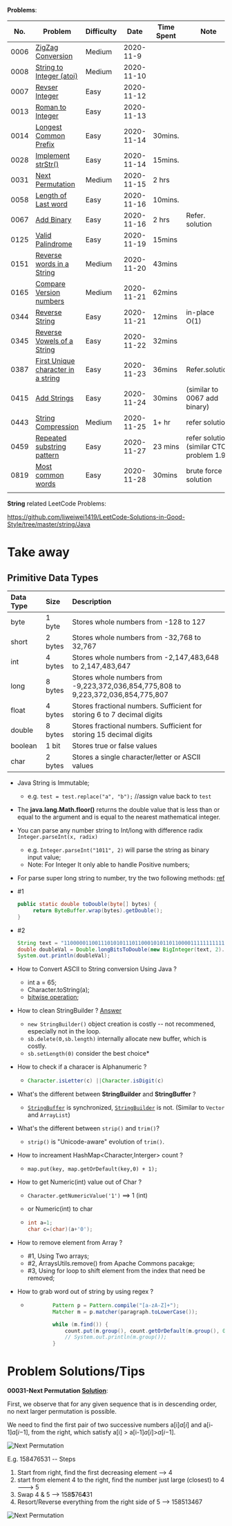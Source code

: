 **Problems**:

| No.  | Problem                                                      | Difficulty | Date       | Time Spent | Note                                      |
| ---- | ------------------------------------------------------------ | ---------- | ---------- | ---------- | ----------------------------------------- |
| 0006 | [ZigZag Conversion](https://leetcode.com/problems/zigzag-conversion/) | Medium     | 2020-11-9  |            |                                           |
| 0008 | [String to Integer (atoi)](https://leetcode.com/problems/string-to-integer-atoi/) | Medium     | 2020-11-10 |            |                                           |
| 0007 | [Revser Integer](https://leetcode.com/problems/reverse-integer/) | Easy       | 2020-11-12 |            |                                           |
| 0013 | [Roman to Integer](https://leetcode.com/problems/roman-to-integer/) | Easy       | 2020-11-13 |            |                                           |
| 0014 | [Longest Common Prefix](https://leetcode.com/problems/longest-common-prefix/) | Easy       | 2020-11-14 | 30mins.    |                                           |
| 0028 | [Implement strStr()](https://leetcode.com/problems/implement-strstr/) | Easy       | 2020-11-14 | 15mins.    |                                           |
| 0031 | [Next Permutation](https://leetcode.com/problems/next-permutation/) | Medium     | 2020-11-15 | 2 hrs      |                                           |
| 0058 | [Length of Last word](https://leetcode.com/problems/length-of-last-word/) | Easy       | 2020-11-16 | 10mins.    |                                           |
| 0067 | [Add Binary](https://leetcode.com/problems/add-binary/)      | Easy       | 2020-11-16 | 2 hrs      | Refer. solution                           |
| 0125 | [Valid Palindrome](https://leetcode.com/problems/valid-palindrome/) | Easy       | 2020-11-19 | 15mins     |                                           |
| 0151 | [Reverse words in a String](https://leetcode.com/problems/reverse-words-in-a-string/) | Medium     | 2020-11-20 | 43mins     |                                           |
| 0165 | [Compare Version numbers](https://leetcode.com/problems/compare-version-numbers/) | Medium     | 2020-11-21 | 62mins     |                                           |
| 0344 | [Reverse String](https://leetcode.com/problems/reverse-string/) | Easy       | 2020-11-21 | 12mins     | in-place O(1)                             |
| 0345 | [Reverse Vowels of a String](https://leetcode.com/problems/reverse-vowels-of-a-string/) | Easy       | 2020-11-22 | 32mins     |                                           |
| 0387 | [First Unique character in a string](https://leetcode.com/problems/first-unique-character-in-a-string/submissions/) | Easy       | 2020-11-23 | 36mins     | Refer.solution                            |
| 0415 | [Add Strings](https://leetcode.com/problems/add-strings/)    | Easy       | 2020-11-24 | 30mins     | (similar to 0067 add binary)              |
| 0443 | [String Compression](https://leetcode.com/problems/string-compression/) | Medium     | 2020-11-25 | 1+ hr      | refer solution                            |
| 0459 | [Repeated substring pattern](https://leetcode.com/problems/repeated-substring-pattern/) | Easy       | 2020-11-27 | 23 mins    | refer solution (similar CTCI problem 1.9) |
| 0819 | [Most common words](https://leetcode.com/problems/most-common-word/) | Easy       | 2020-11-28 | 30mins     | brute force solution                      |
|      |                                                              |            |            |            |                                           |

**String** related LeetCode Problems: 

https://github.com/liweiwei1419/LeetCode-Solutions-in-Good-Style/tree/master/string/Java



# Take away



## Primitive Data Types

| Data Type | Size    | Description                                                  |
| :-------- | :------ | :----------------------------------------------------------- |
| byte      | 1 byte  | Stores whole numbers from -128 to 127                        |
| short     | 2 bytes | Stores whole numbers from -32,768 to 32,767                  |
| int       | 4 bytes | Stores whole numbers from -2,147,483,648 to 2,147,483,647    |
| long      | 8 bytes | Stores whole numbers from -9,223,372,036,854,775,808 to 9,223,372,036,854,775,807 |
| float     | 4 bytes | Stores fractional numbers. Sufficient for storing 6 to 7 decimal digits |
| double    | 8 bytes | Stores fractional numbers. Sufficient for storing 15 decimal digits |
| boolean   | 1 bit   | Stores true or false values                                  |
| char      | 2 bytes | Stores a single character/letter or ASCII values             |

- Java String is Immutable; 

  - e.g.  `test = test.replace("a", "b");`  //assign value back to `test`

- The **java.lang.Math.floor()** returns the double value that is less than or equal to the argument and is equal to the nearest mathematical integer.

- You can parse any number string to Int/long with difference radix ` Integer.parseInt(x, radix)`

  - e.g. `Integer.parseInt("1011", 2)` will parse the string as binary input value; 
  - Note: For Integer It only able to handle Positive numbers;

-  For parse super long string to number, try the two following methods: [ref](https://stackoverflow.com/questions/11860311/how-to-convert-binary-number-to-double-in-java)

  - #1 

    ```java
    public static double toDouble(byte[] bytes) {
         return ByteBuffer.wrap(bytes).getDouble();
    }
    ```

  - #2

    ```java
    String text = "1100000110011101010111011000101011011000011111111111111111111110";
    double doubleVal = Double.longBitsToDouble(new BigInteger(text, 2).longValue());
    System.out.println(doubleVal);
    ```

- How to Convert ASCII to String conversion Using Java ?

  - int a = 65;
  - Character.toString(a);
  - [bitwise operation](https://www.vojtechruzicka.com/bit-manipulation-java-bitwise-bit-shift-operations/);

- How to clean StringBuilder ? [Answer](https://www.javacodeexamples.com/java-stringbuilder-clear-example-how-to-empty-stringbuilder-stringbuffer/1535)

  - `new StringBuilder()` object creation is costly -- not recommened, especially not in the loop.
  - `sb.delete(0,sb.length)` internally allocate new buffer, which is costly. 
  - `sb.setLength(0)` consider the best choice* 

- How to check if a characer is Alphanumeric ?

  - ```java
    Character.isLetter(c) ||Character.isDigit(c)
    ```

- What's the different between **StringBuilder** and **StringBuffer** ? 

  - [`StringBuffer`](http://docs.oracle.com/javase/8/docs/api/java/lang/StringBuffer.html) is synchronized, [`StringBuilder`](http://docs.oracle.com/javase/8/docs/api/java/lang/StringBuilder.html) is not. (Similar to `Vector` and `ArrayList`)

- What's the different between `strip()` and `trim()`?

  - `strip()` is "Unicode-aware" evolution of `trim()`.

- How to increament HashMap<Character,Interger> count ? 

  - `map.put(key, map.getOrDefault(key,0) + 1);`

- How to get Numeric(int) value out of Char ? 

  - `Character.getNumericValue('1')` ==>  1 (int)

  - or Numeric(int) to char 

  - ```java
    int a=1;    
    char c=(char)(a+'0');
    ```

- How to remove element from Array ? 

  - #1, Using Two arrays;
  - #2, ArraysUtils.remove() from Apache Commons pacakge;
  - #3, Using for loop to shift element from the index that need be removed; 
  
- How to grab word out of string by using regex ? 

  - ```java
            Pattern p = Pattern.compile("[a-zA-Z]+");
            Matcher m = p.matcher(paragraph.toLowerCase());
    
            while (m.find()) {
                count.put(m.group(), count.getOrDefault(m.group(), 0) + 1);
                // System.out.println(m.group());
            }
    ```

    



# Problem Solutions/Tips



**00031-Next Permutation [Solution](https://leetcode.com/problems/next-permutation/solution/)**:

First, we observe that for any given sequence that is in descending order, no next larger permutation is possible. 

We need to find the first pair of two successive numbers a[i]*a*[*i*] and a[i-1]*a*[*i*−1], from the right, which satisfy a[i] > a[i-1]*a*[*i*]>*a*[*i*−1].

![ Next Permutation ](https://leetcode.com/media/original_images/31_nums_graph.png)

E.g. 158476531 -- Steps 

1. Start from right, find the first decreasing element --> 4 
2. start from element 4 to the right, find the number just large (closest) to 4 ---> 5
3. Swap 4 & 5 --> 158**5**76**4**31
4. Resort/Reverse everything from the right side of 5 --> 158513467 

![Next Permutation](https://leetcode.com/media/original_images/31_Next_Permutation.gif)



